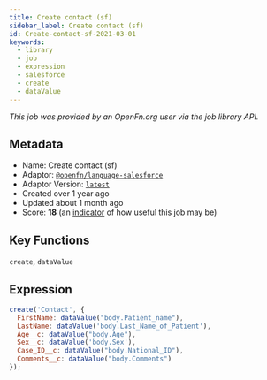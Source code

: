 ```yaml
---
title: Create contact (sf)
sidebar_label: Create contact (sf)
id: Create-contact-sf-2021-03-01
keywords:
  - library
  - job
  - expression
  - salesforce
  - create
  - dataValue
---
```


<em>This job was provided by an OpenFn.org user via the job library API.</em>

## Metadata

- Name: Create contact (sf)
- Adaptor: [`@openfn/language-salesforce`](https://www.github.com/openfn/language-salesforce)
- Adaptor Version: [`latest`](https://www.github.com/openfn/language-salesforce)
- Created over 1 year ago
- Updated about 1 month ago
- Score: <b>18</b> (an [indicator](/adaptors/library/#library-scores) of how useful this job may be)

## Key Functions

`create`, `dataValue`

## Expression

```js
create('Contact', {
  FirstName: dataValue("body.Patient_name"),
  LastName: dataValue('body.Last_Name_of_Patient'),
  Age__c: dataValue("body.Age"),
  Sex__c: dataValue('body.Sex'),	
  Case_ID__c: dataValue("body.National_ID"),	
  Comments__c: dataValue("body.Comments")
});

```